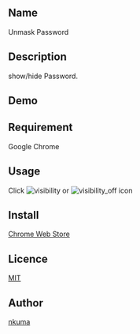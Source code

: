 ## Name
Unmask Password

## Description
show/hide Password.
## Demo

## Requirement
Google Chrome

## Usage
Click ![visibility](https://raw.githubusercontent.com/google/material-design-icons/master/action/1x_ios/ic_visibility_black_24dp.png) or ![visibility_off]( https://raw.githubusercontent.com/google/material-design-icons/master/action/1x_ios/ic_visibility_off_black_24dp.png) icon

## Install
[Chrome Web Store]()

## Licence
[MIT](http://en.wikipedia.org/wiki/MIT_License)

## Author
[nkuma](https://github.com/nkuma)
